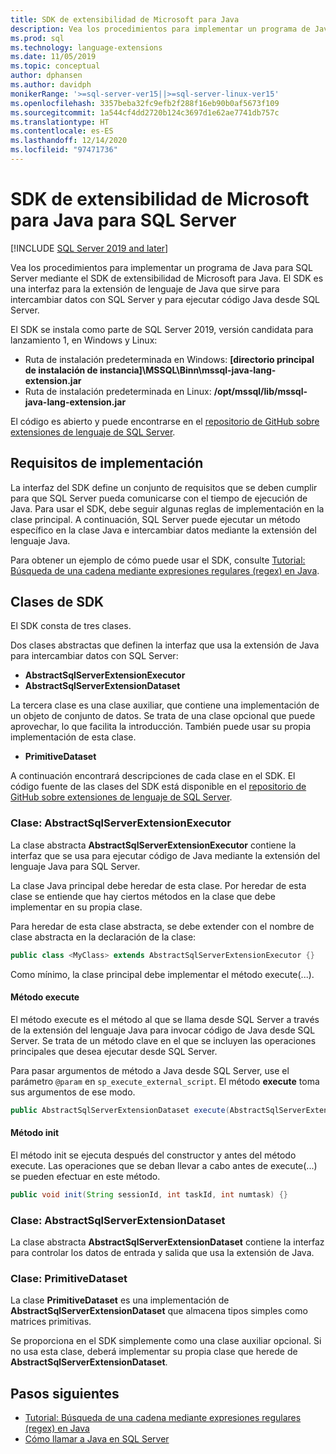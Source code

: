 ```yaml
---
title: SDK de extensibilidad de Microsoft para Java
description: Vea los procedimientos para implementar un programa de Java para SQL Server mediante el SDK de extensibilidad de Microsoft para Java.
ms.prod: sql
ms.technology: language-extensions
ms.date: 11/05/2019
ms.topic: conceptual
author: dphansen
ms.author: davidph
monikerRange: '>=sql-server-ver15||>=sql-server-linux-ver15'
ms.openlocfilehash: 3357beba32fc9efb2f288f16eb90b0af5673f109
ms.sourcegitcommit: 1a544cf4dd2720b124c3697d1e62ae7741db757c
ms.translationtype: HT
ms.contentlocale: es-ES
ms.lasthandoff: 12/14/2020
ms.locfileid: "97471736"
---
```

# <a name="microsoft-extensibility-sdk-for-java-for-sql-server"></a>SDK de extensibilidad de Microsoft para Java para SQL Server
[!INCLUDE [SQL Server 2019 and later](../../includes/applies-to-version/sqlserver2019.md)]

Vea los procedimientos para implementar un programa de Java para SQL Server mediante el SDK de extensibilidad de Microsoft para Java. El SDK es una interfaz para la extensión de lenguaje de Java que sirve para intercambiar datos con SQL Server y para ejecutar código Java desde SQL Server.

El SDK se instala como parte de SQL Server 2019, versión candidata para lanzamiento 1, en Windows y Linux:

+ Ruta de instalación predeterminada en Windows: **[directorio principal de instalación de instancia]\MSSQL\Binn\mssql-java-lang-extension.jar**
+ Ruta de instalación predeterminada en Linux: **/opt/mssql/lib/mssql-java-lang-extension.jar**

El código es abierto y puede encontrarse en el [repositorio de GitHub sobre extensiones de lenguaje de SQL Server](https://github.com/microsoft/sql-server-language-extensions).

## <a name="implementation-requirements"></a>Requisitos de implementación

La interfaz del SDK define un conjunto de requisitos que se deben cumplir para que SQL Server pueda comunicarse con el tiempo de ejecución de Java. Para usar el SDK, debe seguir algunas reglas de implementación en la clase principal. A continuación, SQL Server puede ejecutar un método específico en la clase Java e intercambiar datos mediante la extensión del lenguaje Java.

Para obtener un ejemplo de cómo puede usar el SDK, consulte [Tutorial: Búsqueda de una cadena mediante expresiones regulares (regex) en Java](../tutorials/search-for-string-using-regular-expressions-in-java.md).

## <a name="sdk-classes"></a>Clases de SDK

El SDK consta de tres clases.

Dos clases abstractas que definen la interfaz que usa la extensión de Java para intercambiar datos con SQL Server:

- **AbstractSqlServerExtensionExecutor**
- **AbstractSqlServerExtensionDataset**

La tercera clase es una clase auxiliar, que contiene una implementación de un objeto de conjunto de datos. Se trata de una clase opcional que puede aprovechar, lo que facilita la introducción. También puede usar su propia implementación de esta clase.

- **PrimitiveDataset**

A continuación encontrará descripciones de cada clase en el SDK. El código fuente de las clases del SDK está disponible en el [repositorio de GitHub sobre extensiones de lenguaje de SQL Server](https://github.com/microsoft/sql-server-language-extensions/tree/master/language-extensions/java/sdk).

### <a name="class-abstractsqlserverextensionexecutor"></a>Clase: AbstractSqlServerExtensionExecutor

La clase abstracta **AbstractSqlServerExtensionExecutor** contiene la interfaz que se usa para ejecutar código de Java mediante la extensión del lenguaje Java para SQL Server.

La clase Java principal debe heredar de esta clase. Por heredar de esta clase se entiende que hay ciertos métodos en la clase que debe implementar en su propia clase.

Para heredar de esta clase abstracta, se debe extender con el nombre de clase abstracta en la declaración de la clase:

```java
public class <MyClass> extends AbstractSqlServerExtensionExecutor {}
```

Como mínimo, la clase principal debe implementar el método execute(...).

#### <a name="method-execute"></a>Método execute

El método execute es el método al que se llama desde SQL Server a través de la extensión del lenguaje Java para invocar código de Java desde SQL Server. Se trata de un método clave en el que se incluyen las operaciones principales que desea ejecutar desde SQL Server.

Para pasar argumentos de método a Java desde SQL Server, use el parámetro `@param` en `sp_execute_external_script`. El método **execute** toma sus argumentos de ese modo.

```java
public AbstractSqlServerExtensionDataset execute(AbstractSqlServerExtensionDataset input, LinkedHashMap<String, Object> params)  {}
```

#### <a name="method-init"></a>Método init

El método init se ejecuta después del constructor y antes del método execute. Las operaciones que se deban llevar a cabo antes de execute(...) se pueden efectuar en este método.

```java
public void init(String sessionId, int taskId, int numtask) {}
```

### <a name="class-abstractsqlserverextensiondataset"></a>Clase: AbstractSqlServerExtensionDataset

La clase abstracta **AbstractSqlServerExtensionDataset** contiene la interfaz para controlar los datos de entrada y salida que usa la extensión de Java.


### <a name="class-primitivedataset"></a>Clase: PrimitiveDataset

La clase **PrimitiveDataset** es una implementación de **AbstractSqlServerExtensionDataset** que almacena tipos simples como matrices primitivas.

Se proporciona en el SDK simplemente como una clase auxiliar opcional. Si no usa esta clase, deberá implementar su propia clase que herede de **AbstractSqlServerExtensionDataset**.  

## <a name="next-steps"></a>Pasos siguientes

+ [Tutorial: Búsqueda de una cadena mediante expresiones regulares (regex) en Java](../tutorials/search-for-string-using-regular-expressions-in-java.md)
+ [Cómo llamar a Java en SQL Server](call-java-from-sql.md)
